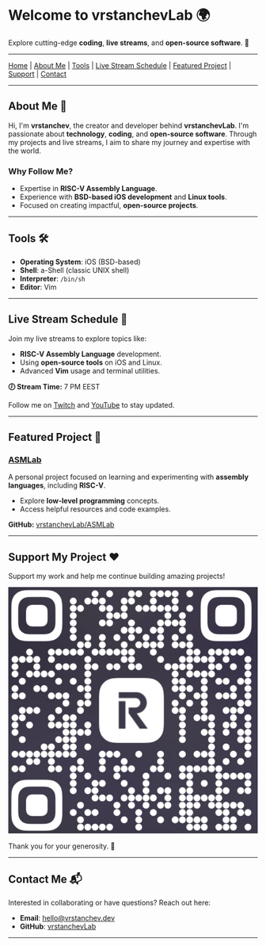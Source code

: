 # Welcome to vrstanchevLab 🌍  

Explore cutting-edge **coding**, **live streams**, and **open-source software**. 🚀  

---

[Home](#welcome-to-vrstanchevlab-) | [About Me](#about-me-) | [Tools](#tools-) | [Live Stream Schedule](#live-stream-schedule-) | [Featured Project](#featured-project-) | [Support](#support-my-project-) | [Contact](#contact-me-)  

---

## About Me 👤  

Hi, I'm **vrstanchev**, the creator and developer behind **vrstanchevLab**. I'm passionate about **technology**, **coding**, and **open-source software**. Through my projects and live streams, I aim to share my journey and expertise with the world.  

### Why Follow Me?  
- Expertise in **RISC-V Assembly Language**.  
- Experience with **BSD-based iOS development** and **Linux tools**.  
- Focused on creating impactful, **open-source projects**.  

---

## Tools 🛠️  

- **Operating System**: iOS (BSD-based)  
- **Shell**: a-Shell (classic UNIX shell)  
- **Interpreter**: `/bin/sh`  
- **Editor**: Vim  

---

## Live Stream Schedule 📅  

Join my live streams to explore topics like:  
- **RISC-V Assembly Language** development.  
- Using **open-source tools** on iOS and Linux.  
- Advanced **Vim** usage and terminal utilities.  

**🕖 Stream Time:** 7 PM EEST  

Follow me on [Twitch](https://www.twitch.tv/vrstanchev) and [YouTube](https://www.youtube.com/@vrstanchev) to stay updated.  

---

## Featured Project 🌟  

### [ASMLab](https://github.com/vrstanchevLab/ASMLab)  
A personal project focused on learning and experimenting with **assembly languages**, including **RISC-V**.  
- Explore **low-level programming** concepts.  
- Access helpful resources and code examples.  

**GitHub:** [vrstanchevLab/ASMLab](https://github.com/vrstanchevLab/ASMLab)  

---

## Support My Project ❤️  

Support my work and help me continue building amazing projects!  

![Support QR Code](qr.png)  

Thank you for your generosity. 🙏  

---

## Contact Me 📬  

Interested in collaborating or have questions? Reach out here:  
- **Email**: [hello@vrstanchev.dev](mailto:hello@vrstanchev.dev)  
- **GitHub**: [vrstanchevLab](https://github.com/vrstanchevLab)  

---

 
